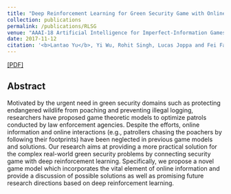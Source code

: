 ```yaml
---
title: "Deep Reinforcement Learning for Green Security Game with Online Information"
collection: publications
permalink: /publications/RLSG
venue: "AAAI-18 Artificial Intelligence for Imperfect-Information Games Workshop"
date: 2017-11-12
citation: '<b>Lantao Yu</b>, Yi Wu, Rohit Singh, Lucas Joppa and Fei Fang. <i>AAAI-18 Artificial Intelligence for Imperfect-Information Games Workshop</i>.'
---  
```

[[PDF]](https://lantaoyu.github.io/files/rlforsg.pdf)

## Abstract
Motivated by the urgent need in green security domains such as protecting endangered wildlife from poaching and preventing illegal logging, researchers have proposed game theoretic models to optimize patrols conducted by law enforcement agencies. Despite the efforts, online information and online interactions (e.g., patrollers chasing the poachers by following their footprints) have been neglected in previous game models and solutions. Our research aims at providing a more practical solution for the complex real-world green security problems by connecting security game with deep reinforcement learning. Specifically, we propose a novel game model which incorporates the vital element of online information and provide a discussion of possible solutions as well as promising future research directions based on deep reinforcement learning.
